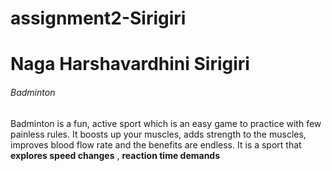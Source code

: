 # assignment2-Sirigiri
# Naga Harshavardhini Sirigiri
###### Badminton

Badminton is a fun, active sport which is an easy game to practice with few painless rules. It boosts up your muscles, adds strength to the muscles, improves blood flow rate and the benefits are endless.
It is a sport that **explores speed changes** , **reaction time demands**
